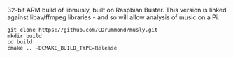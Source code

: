 32-bit ARM build of libmusly, built on Raspbian Buster. This version is linked
against libav/ffmpeg libraries - and so will allow analysis of music on a Pi.


```
git clone https://github.com/CDrummond/musly.git
mkdir build
cd build
cmake .. -DCMAKE_BUILD_TYPE=Release
```
